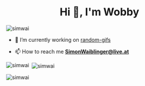 <h1 align="center">Hi 👋, I'm Wobby</h1>

<p align="left"> <img src="https://komarev.com/ghpvc/?username=simwai&label=Profile%20views&color=a36fe2&style=plastic" alt="simwai" /> </p>

- 🔭 I’m currently working on [random-gifs](https://github.com/simwai/random-gifs)

- 📫 How to reach me **SimonWaiblinger@live.at**

<p><img align="left" src="https://github-readme-stats.vercel.app/api/top-langs?username=simwai&show_icons=true&theme=dracula&locale=en&layout=compact" alt="simwai" /></p>

<p>&nbsp;<img align="center" src="https://github-readme-stats.vercel.app/api?username=simwai&show_icons=true&theme=dracula&locale=en" alt="simwai" /></p>

<p><img align="center" src="https://github-readme-streak-stats.herokuapp.com/?user=simwai&theme=dark" alt="simwai" /></p>
